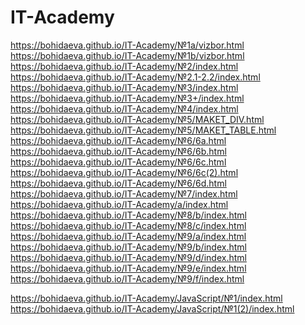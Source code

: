 # IT-Academy

https://bohidaeva.github.io/IT-Academy/№1a/vizbor.html <br>
https://bohidaeva.github.io/IT-Academy/№1b/vizbor.html <br>
https://bohidaeva.github.io/IT-Academy/№2/index.html <br>
https://bohidaeva.github.io/IT-Academy/№2.1-2.2/index.html <br>
https://bohidaeva.github.io/IT-Academy/№3/index.html <br>
https://bohidaeva.github.io/IT-Academy/№3+/index.html <br>
https://bohidaeva.github.io/IT-Academy/№4/index.html <br>
https://bohidaeva.github.io/IT-Academy/№5/MAKET_DIV.html <br>
https://bohidaeva.github.io/IT-Academy/№5/MAKET_TABLE.html <br>
https://bohidaeva.github.io/IT-Academy/№6/6a.html <br>
https://bohidaeva.github.io/IT-Academy/№6/6b.html <br>
https://bohidaeva.github.io/IT-Academy/№6/6c.html <br>
https://bohidaeva.github.io/IT-Academy/№6/6c(2).html <br>
https://bohidaeva.github.io/IT-Academy/№6/6d.html <br>
https://bohidaeva.github.io/IT-Academy/№7/index.html <br>
https://bohidaeva.github.io/IT-Academy/a/index.html <br>
https://bohidaeva.github.io/IT-Academy/№8/b/index.html <br>
https://bohidaeva.github.io/IT-Academy/№8/c/index.html <br>
https://bohidaeva.github.io/IT-Academy/№9/a/index.html <br>
https://bohidaeva.github.io/IT-Academy/№9/b/index.html <br>
https://bohidaeva.github.io/IT-Academy/№9/d/index.html <br>
https://bohidaeva.github.io/IT-Academy/№9/e/index.html <br>
https://bohidaeva.github.io/IT-Academy/№9/f/index.html <br>

https://bohidaeva.github.io/IT-Academy/JavaScript/№1/index.html <br>
https://bohidaeva.github.io/IT-Academy/JavaScript/№1(2)/index.html <br>
